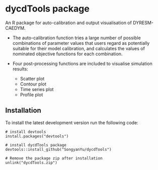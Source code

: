 # dycdTools package

An R package for auto-calibration and output visualisation of DYRESM-CAEDYM.

* The auto-calibration function tries a large number of possible combinations of parameter values that users regard as potentially suitable for their model calibration, and calculates the values of nominated objective functions for each combination. 

* Four post-processing functions are included to visualise simulation results:

  * Scatter plot
  * Contour plot
  * Time series plot
  * Profile plot

## Installation
To install the latest development version run the following code:
```{r}
# install devtools
install.packages("devtools")

# install dycdTools package
devtools::install_github("SongyanYu/dycdTools")

# Remove the package zip after installation
unlink("dycdTools.zip")
```
